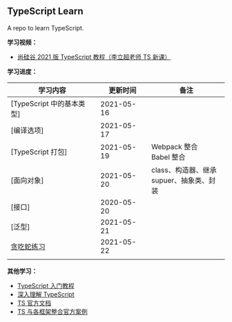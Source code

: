 ## TypeScript Learn

A repo to learn TypeScript.

**学习视频：**

- [尚硅谷 2021 版 TypeScript 教程（李立超老师 TS 新课）](https://www.bilibili.com/video/BV1Xy4y1v7S2?p=6)

**学习进度：**

| **学习内容**                                                                     | **更新时间** | **备注**                                            |
| -------------------------------------------------------------------------------- | ------------ | --------------------------------------------------- |
| [TypeScript 中的基本类型]                                                        | 2021-05-16   |                                                     |
| [编译选项]                                                                       | 2021-05-17   |                                                     |
| [TypeScript 打包]                                                                | 2021-05-19   | Webpack 整合<br />Babel 整合                        |
| [面向对象]                                                                       | 2021-05-20   | class、构造器、继承<br />supuer、抽象类、封装<br /> |
| [接口]                                                                           | 2020-05-20   |                                                     |
| [泛型]                                                                           | 2021-05-21   |                                                     |
| [贪吃蛇练习](https://github.com/DDDennnisss/TypeScript-Learning/tree/main/snack) | 2021-05-22   |                                                     |
|                                                                                  |              |                                                     |

**其他学习：**

- [TypeScript 入门教程](https://ts.xcatliu.com/)
- [深入理解 TypeScript](https://jkchao.github.io/typescript-book-chinese/)
- [TS 官方文档](https://www.tslang.cn/docs/home.html)
- [TS 与各框架整合官方案例](https://www.tslang.cn/samples/index.html)
